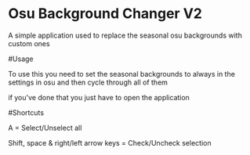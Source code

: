 # Osu Background Changer V2
 A simple application used to replace the seasonal osu backgrounds with custom ones




#Usage

To use this you need to set the seasonal backgrounds to always in the settings in osu and then cycle through all of them


if you've done that you just have to open the application



#Shortcuts

A = Select/Unselect all

Shift, space & right/left arrow keys = Check/Uncheck selection
